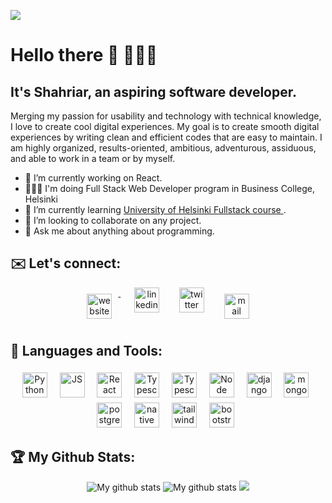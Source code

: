![](https://visitor-badge.laobi.icu/badge?page_id=shahsau.shahsau)
# Hello there 👋 👨🏽‍💻
## It's Shahriar, an aspiring software developer.
Merging my passion for usability and technology with technical knowledge, I love to create cool digital experiences. ​My goal is to create smooth digital experiences by writing clean and efficient codes that are easy to maintain. I am highly organized, results-oriented, ambitious, adventurous, assiduous​, and able to work in a team or by myself.
- 🔭  I’m currently working on React.
- 👨🏽‍💻  I'm doing Full Stack Web Developer program in Business College, Helsinki
- 🌱  I’m currently learning <a href="https://fullstackopen.com/en/">University of Helsinki Fullstack course </a>. 
- 👯  I’m looking to collaborate on any project.
- 💬  Ask me about anything about programming.


## ✉️ Let's connect:
<p align="center">
 <a href="https://shahsau.herokuapp.com/" target="_blank" rel="noopener noreferrer"> <img src="https://upload.wikimedia.org/wikipedia/commons/thumb/c/c4/Globe_icon.svg/1024px-Globe_icon.svg.png" alt="website" height="40" style="vertical-align:top; margin:10px"> </a>&nbsp;&nbsp;
 <a href="https://www.linkedin.com/in/shahriar-karim-saurov-53a6ba4b/" target="_blank" rel="noopener noreferrer"> <img  src="https://i.pinimg.com/474x/c8/f4/25/c8f425a8ecd3d70575235846c0f7986b.jpg" alt="linkedin" height="40" style="vertical-align:top; margin:0px 10px"></a>&nbsp;&nbsp;
 <a href="https://twitter.com/saurov_shahriar" target="_blank" rel="noopener noreferrer"> <img  src="https://www.freepnglogos.com/uploads/twitter-logo-png/twitter-logo-vector-png-clipart-1.png" alt="twitter" height="40" style="vertical-align:top; margin:0px 10px"></a>&nbsp;&nbsp;
 <a href="mailto:shahriarksaurov@gmail.com"> <img src="https://www.freepnglogos.com/uploads/logo-gmail-png/logo-gmail-png-gmail-icon-download-png-and-vector-1.png" alt="mail" height="40" style="vertical-align:top; margin:10px"></a>
</p>
 

## 🧰 Languages and Tools:
<div align="center">
<!-- <img src="https://raw.githubusercontent.com/github/explore/80688e429a7d4ef2fca1e82350fe8e3517d3494d/topics/python/python.png" alt="Python" height="40" style="vertical-align:top; margin:4px">&nbsp;&nbsp;
<img src="https://raw.githubusercontent.com/github/explore/80688e429a7d4ef2fca1e82350fe8e3517d3494d/topics/javascript/javascript.png" alt="Javascript" height="40" style="vertical-align:top; margin:4px">&nbsp;&nbsp;
 <img src="https://www.djangoproject.com/m/img/logos/django-logo-negative.png" alt="Django" height="40" style="vertical-align:top; margin:4px">&nbsp;&nbsp;
<img src="https://upload.wikimedia.org/wikipedia/commons/thumb/3/3c/Flask_logo.svg/330px-Flask_logo.svg.png" alt="Flask" height="40" style="vertical-align:top; margin:4px">&nbsp;&nbsp;
<img src="https://nodejs.org/static/images/logo.svg" alt="NodeJS" height="40" style="vertical-align:top; margin:4px">&nbsp;&nbsp;
<img src="https://upload.wikimedia.org/wikipedia/commons/thumb/2/29/Postgresql_elephant.svg/1200px-Postgresql_elephant.svg.png" alt="postgresql" height="40" style="vertical-align:top; margin:4px">&nbsp;&nbsp;
 <img src="https://webimages.mongodb.com/_com_assets/cms/kpo5kblefbjq79065-Horizontal_Default.svg" alt="mongodb" height="40" style="vertical-align:top; margin:4px">&nbsp;&nbsp;
<img src="https://raw.githubusercontent.com/github/explore/80688e429a7d4ef2fca1e82350fe8e3517d3494d/topics/git/git.png" alt="Git" height="40" style="vertical-align:top; margin:4px">&nbsp;&nbsp; 
<img src="https://upload.wikimedia.org/wikipedia/commons/thumb/0/0d/C_Sharp_wordmark.svg/180px-C_Sharp_wordmark.svg.png" alt="c#" height="40" style="vertical-align:top; margin:4px" alt="Windows" height="40" style="vertical-align:top; margin:4px">&nbsp;&nbsp;
<img src="https://raw.githubusercontent.com/github/explore/80688e429a7d4ef2fca1e82350fe8e3517d3494d/topics/linux/linux.png" alt="Linux" height="40" style="vertical-align:top; margin:4px" alt="Windows" height="40" style="vertical-align:top; margin:4px">&nbsp;&nbsp; -->
 <img src="https://img.shields.io/badge/Python-3776AB?style=for-the-badge&logo=python&logoColor=white" alt="Python" height="40" style="vertical-align:top; margin:4px">&nbsp;&nbsp;
 <img src="https://img.shields.io/badge/JavaScript-323330?style=for-the-badge&logo=javascript&logoColor=F7DF1E" alt="JS" height="40" style="vertical-align:top; margin:4px">&nbsp;&nbsp;
  <img src="https://img.shields.io/badge/React-20232A?style=for-the-badge&logo=react&logoColor=61DAFB" alt="React" height="40" style="vertical-align:top; margin:4px">&nbsp;&nbsp;
 <img src="https://img.shields.io/badge/TypeScript-007ACC?style=for-the-badge&logo=typescript&logoColor=white" alt="Typescript" height="40" style="vertical-align:top; margin:4px">&nbsp;&nbsp;
 <img src="https://img.shields.io/badge/C%23-239120?style=for-the-badge&logo=c-sharp&logoColor=white" alt="Typescript" height="40" style="vertical-align:top; margin:4px">&nbsp;&nbsp;
 <img src="https://img.shields.io/badge/Node.js-339933?style=for-the-badge&logo=nodedotjs&logoColor=white" alt="Node" height="40" style="vertical-align:top; margin:4px">&nbsp;&nbsp;
 <img src="https://img.shields.io/badge/Django-092E20?style=for-the-badge&logo=django&logoColor=white" alt="django" height="40" style="vertical-align:top; margin:4px">&nbsp;&nbsp;
 <img src="https://img.shields.io/badge/MongoDB-4EA94B?style=for-the-badge&logo=mongodb&logoColor=white" alt="mongo" height="40" style="vertical-align:top; margin:4px">&nbsp;&nbsp;
 <img src="https://img.shields.io/badge/PostgreSQL-316192?style=for-the-badge&logo=postgresql&logoColor=white" alt="postgre" height="40" style="vertical-align:top; margin:4px">&nbsp;&nbsp;
 <img src="https://img.shields.io/badge/React_Native-20232A?style=for-the-badge&logo=react&logoColor=61DAFB" alt="native" height="40" style="vertical-align:top; margin:4px">&nbsp;&nbsp;
 <img src="https://img.shields.io/badge/Tailwind_CSS-38B2AC?style=for-the-badge&logo=tailwind-css&logoColor=white" alt="tailwind" height="40" style="vertical-align:top; margin:4px">&nbsp;&nbsp;
 <img src="https://img.shields.io/badge/Bootstrap-563D7C?style=for-the-badge&logo=bootstrap&logoColor=white"  alt="bootstrap" height="40" style="vertical-align:top; margin:4px">&nbsp;&nbsp;
 
</div>

 ## :trophy: My Github Stats:
<div align="center">
<img src="https://github-readme-stats.vercel.app/api?username=shahsau&&show_icons=true&title_color=ffffff&icon_color=bb2acf&text_color=daf7dc&bg_color=151515" alt="My github stats" >
<img  src="https://github-readme-streak-stats.herokuapp.com?user=shahsau&theme=dark&hide_border=true&date_format=M%20j%5B%2C%20Y%5D" alt="My github stats" />
<img src="https://github-readme-stats.vercel.app/api/top-langs/?username=shahsau&layout=compact&theme=dark&hide_border=true" />
 </div> 



